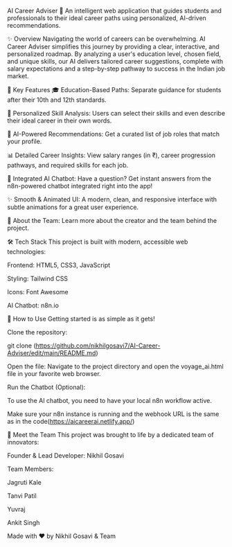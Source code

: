 AI Career Adviser 🚀
An intelligent web application that guides students and professionals to their ideal career paths using personalized, AI-driven recommendations.

✨ Overview
Navigating the world of careers can be overwhelming. AI Career Adviser simplifies this journey by providing a clear, interactive, and personalized roadmap. By analyzing a user's education level, chosen field, and unique skills, our AI delivers tailored career suggestions, complete with salary expectations and a step-by-step pathway to success in the Indian job market.

🎯 Key Features
🎓 Education-Based Paths: Separate guidance for students after their 10th and 12th standards.

🧠 Personalized Skill Analysis: Users can select their skills and even describe their ideal career in their own words.

💼 AI-Powered Recommendations: Get a curated list of job roles that match your profile.

📊 Detailed Career Insights: View salary ranges (in ₹), career progression pathways, and required skills for each job.

🤖 Integrated AI Chatbot: Have a question? Get instant answers from the n8n-powered chatbot integrated right into the app!

✨ Smooth & Animated UI: A modern, clean, and responsive interface with subtle animations for a great user experience.

👥 About the Team: Learn more about the creator and the team behind the project.

🛠️ Tech Stack
This project is built with modern, accessible web technologies:

Frontend: HTML5, CSS3, JavaScript

Styling: Tailwind CSS

Icons: Font Awesome

AI Chatbot: n8n.io

🚀 How to Use
Getting started is as simple as it gets!

Clone the repository:

git clone (https://github.com/nikhilgosavi7/AI-Career-Adviser/edit/main/README.md)

Open the file:
Navigate to the project directory and open the voyage_ai.html file in your favorite web browser.

Run the Chatbot (Optional):

To use the AI chatbot, you need to have your local n8n workflow active.

Make sure your n8n instance is running and the webhook URL is the same as in the code(https://aicareerai.netlify.app/)

👤 Meet the Team
This project was brought to life by a dedicated team of innovators:

Founder & Lead Developer: Nikhil Gosavi

Team Members:

Jagruti Kale

Tanvi Patil

Yuvraj

Ankit Singh

Made with ❤️ by Nikhil Gosavi & Team
